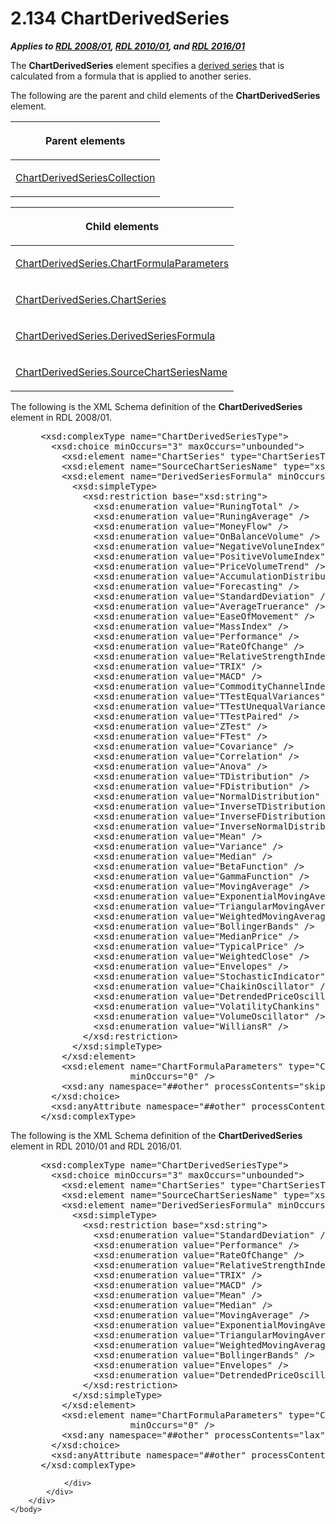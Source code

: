 <html dir="LTR" xmlns:mshelp="http://msdn.microsoft.com/mshelp" xmlns:ddue="http://ddue.schemas.microsoft.com/authoring/2003/5" xmlns:xlink="http://www.w3.org/1999/xlink" xmlns:tool="http://www.microsoft.com/tooltip">
    <head>
        <meta http-equiv="Content-Type" content="text/html; CHARSET=utf-8"></meta>
        <meta name="save" content="history"></meta>
        <title>2.134 ChartDerivedSeries</title>
        <xml>
            <mshelp:toctitle title="2.134 ChartDerivedSeries"></mshelp:toctitle>
            <mshelp:rltitle title="[MS-RDL]: ChartDerivedSeries"></mshelp:rltitle>
            <mshelp:keyword index="A" term="1d639ad1-8e24-45ec-8dcb-8b6163780a36"></mshelp:keyword>
            <mshelp:attr name="DCSext.ContentType" value="open specification"></mshelp:attr>
            <mshelp:attr name="AssetID" value="1d639ad1-8e24-45ec-8dcb-8b6163780a36"></mshelp:attr>
            <mshelp:attr name="TopicType" value="kbRef"></mshelp:attr>
            <mshelp:attr name="DCSext.Title" value="[MS-RDL]: ChartDerivedSeries" />
        </xml>
    </head>
    <body>
        <div id="header">
            <h1 class="heading">2.134 ChartDerivedSeries</h1>
        </div>
        <div id="mainSection">
            <div id="mainBody">
                <div id="allHistory" class="saveHistory"></div>
                <div id="sectionSection0" class="section" name="collapseableSection">
                    

<p><b><i>Applies to </i></b><a href="1e855f94-4617-47e4-b89e-0856c6cb420f.md"><b><i>RDL 2008/01</i></b></a><b><i>,
</i></b><a href="3428e690-a348-4ec7-8a6a-8efb42d2cdee.md"><b><i>RDL 2010/01</i></b></a><b><i>,
and </i></b><a href="52ce3983-2bfc-4e72-9359-42aaf5fe4509.md"><b><i>RDL 2016/01</i></b></a></p>

<p>The <b>ChartDerivedSeries</b> element specifies a <a href="b2482b3f-74ab-4ca8-a9e5-c07955011743.md#gt_89c358f5-76c6-44a4-89af-56e4fe1feef4">derived series</a> that is
calculated from a formula that is applied to another series.</p>

<p>The following are the parent and child elements of the <b>ChartDerivedSeries</b>
element.</p>

<table>
 <thead>
  <tr>
   <th>
   <p>Parent elements</p>
   </th>
  </tr>
 </thead>
 <tr>
  <td>
  <p><a href="4b2b7f4e-90f3-415b-9e7d-89b2b5ac04ba.md">ChartDerivedSeriesCollection</a></p>
  </td>
 </tr>
</table>

<p> </p>

<table>
 <thead>
  <tr>
   <th>
   <p>Child elements</p>
   </th>
  </tr>
 </thead>
 <tr>
  <td>
  <p><a href="cda8e81a-b71a-49f5-8d93-21946cba1e1a.md">ChartDerivedSeries.ChartFormulaParameters</a>
  </p>
  </td>
 </tr>
 <tr>
  <td>
  <p><a href="bfd3c607-c1f9-481c-bb0d-39816e8955bd.md">ChartDerivedSeries.ChartSeries</a>
  </p>
  </td>
 </tr>
 <tr>
  <td>
  <p><a href="e4158671-1c55-4d63-bc88-e5ce6c47d429.md">ChartDerivedSeries.DerivedSeriesFormula</a>
  </p>
  </td>
 </tr>
 <tr>
  <td>
  <p><a href="8f648c92-eba7-4254-ac79-3054cf89c15b.md">ChartDerivedSeries.SourceChartSeriesName</a>
  </p>
  </td>
 </tr>
</table>

<p>The following is the XML Schema definition of the <b>ChartDerivedSeries</b>
element in RDL 2008/01.</p>

<dl>
<dd>
<div><pre> &lt;xsd:complexType name=&quot;ChartDerivedSeriesType&quot;&gt;
   &lt;xsd:choice minOccurs=&quot;3&quot; maxOccurs=&quot;unbounded&quot;&gt;
     &lt;xsd:element name=&quot;ChartSeries&quot; type=&quot;ChartSeriesType&quot; minOccurs=&quot;1&quot; /&gt;
     &lt;xsd:element name=&quot;SourceChartSeriesName&quot; type=&quot;xsd:string&quot; minOccurs=&quot;1&quot; /&gt;
     &lt;xsd:element name=&quot;DerivedSeriesFormula&quot; minOccurs=&quot;1&quot;&gt;
       &lt;xsd:simpleType&gt;
         &lt;xsd:restriction base=&quot;xsd:string&quot;&gt;
           &lt;xsd:enumeration value=&quot;RuningTotal&quot; /&gt;
           &lt;xsd:enumeration value=&quot;RuningAverage&quot; /&gt;
           &lt;xsd:enumeration value=&quot;MoneyFlow&quot; /&gt;
           &lt;xsd:enumeration value=&quot;OnBalanceVolume&quot; /&gt;
           &lt;xsd:enumeration value=&quot;NegativeVoluneIndex&quot; /&gt;
           &lt;xsd:enumeration value=&quot;PositiveVolumeIndex&quot; /&gt;
           &lt;xsd:enumeration value=&quot;PriceVolumeTrend&quot; /&gt;
           &lt;xsd:enumeration value=&quot;AccumulationDistribution&quot; /&gt;
           &lt;xsd:enumeration value=&quot;Forecasting&quot; /&gt;
           &lt;xsd:enumeration value=&quot;StandardDeviation&quot; /&gt;
           &lt;xsd:enumeration value=&quot;AverageTruerance&quot; /&gt;
           &lt;xsd:enumeration value=&quot;EaseOfMovement&quot; /&gt;
           &lt;xsd:enumeration value=&quot;MassIndex&quot; /&gt;
           &lt;xsd:enumeration value=&quot;Performance&quot; /&gt;
           &lt;xsd:enumeration value=&quot;RateOfChange&quot; /&gt;
           &lt;xsd:enumeration value=&quot;RelativeStrengthIndex&quot; /&gt;
           &lt;xsd:enumeration value=&quot;TRIX&quot; /&gt;
           &lt;xsd:enumeration value=&quot;MACD&quot; /&gt;
           &lt;xsd:enumeration value=&quot;CommodityChannelIndex&quot; /&gt;
           &lt;xsd:enumeration value=&quot;TTestEqualVariances&quot; /&gt;
           &lt;xsd:enumeration value=&quot;TTestUnequalVariances&quot; /&gt;
           &lt;xsd:enumeration value=&quot;TTestPaired&quot; /&gt;
           &lt;xsd:enumeration value=&quot;ZTest&quot; /&gt;
           &lt;xsd:enumeration value=&quot;FTest&quot; /&gt;
           &lt;xsd:enumeration value=&quot;Covariance&quot; /&gt;
           &lt;xsd:enumeration value=&quot;Correlation&quot; /&gt;
           &lt;xsd:enumeration value=&quot;Anova&quot; /&gt;
           &lt;xsd:enumeration value=&quot;TDistribution&quot; /&gt;
           &lt;xsd:enumeration value=&quot;FDistribution&quot; /&gt;
           &lt;xsd:enumeration value=&quot;NormalDistribution&quot; /&gt;
           &lt;xsd:enumeration value=&quot;InverseTDistribution&quot; /&gt;
           &lt;xsd:enumeration value=&quot;InverseFDistribution&quot; /&gt;
           &lt;xsd:enumeration value=&quot;InverseNormalDistribution&quot; /&gt;
           &lt;xsd:enumeration value=&quot;Mean&quot; /&gt;
           &lt;xsd:enumeration value=&quot;Variance&quot; /&gt;
           &lt;xsd:enumeration value=&quot;Median&quot; /&gt;
           &lt;xsd:enumeration value=&quot;BetaFunction&quot; /&gt;
           &lt;xsd:enumeration value=&quot;GammaFunction&quot; /&gt;
           &lt;xsd:enumeration value=&quot;MovingAverage&quot; /&gt;
           &lt;xsd:enumeration value=&quot;ExponentialMovingAverage&quot; /&gt;
           &lt;xsd:enumeration value=&quot;TriangularMovingAverage&quot; /&gt;
           &lt;xsd:enumeration value=&quot;WeightedMovingAverage&quot; /&gt;
           &lt;xsd:enumeration value=&quot;BollingerBands&quot; /&gt;
           &lt;xsd:enumeration value=&quot;MedianPrice&quot; /&gt;
           &lt;xsd:enumeration value=&quot;TypicalPrice&quot; /&gt;
           &lt;xsd:enumeration value=&quot;WeightedClose&quot; /&gt;
           &lt;xsd:enumeration value=&quot;Envelopes&quot; /&gt;
           &lt;xsd:enumeration value=&quot;StochasticIndicator&quot; /&gt;
           &lt;xsd:enumeration value=&quot;ChaikinOscillator&quot; /&gt;
           &lt;xsd:enumeration value=&quot;DetrendedPriceOscillator&quot; /&gt;
           &lt;xsd:enumeration value=&quot;VolatilityChankins&quot; /&gt;
           &lt;xsd:enumeration value=&quot;VolumeOscillator&quot; /&gt;
           &lt;xsd:enumeration value=&quot;WilliansR&quot; /&gt;
         &lt;/xsd:restriction&gt;
       &lt;/xsd:simpleType&gt;
     &lt;/xsd:element&gt;
     &lt;xsd:element name=&quot;ChartFormulaParameters&quot; type=&quot;ChartFormulaParametersType&quot; 
                  minOccurs=&quot;0&quot; /&gt;
     &lt;xsd:any namespace=&quot;##other&quot; processContents=&quot;skip&quot; /&gt;
   &lt;/xsd:choice&gt;
   &lt;xsd:anyAttribute namespace=&quot;##other&quot; processContents=&quot;skip&quot; /&gt;
 &lt;/xsd:complexType&gt;
</pre></div>
</dd></dl>

<p>The following is the XML Schema definition of the <b>ChartDerivedSeries</b>
element in RDL 2010/01 and RDL 2016/01.</p>

<dl>
<dd>
<div><pre> &lt;xsd:complexType name=&quot;ChartDerivedSeriesType&quot;&gt;
   &lt;xsd:choice minOccurs=&quot;3&quot; maxOccurs=&quot;unbounded&quot;&gt;
     &lt;xsd:element name=&quot;ChartSeries&quot; type=&quot;ChartSeriesType&quot; minOccurs=&quot;1&quot; /&gt;
     &lt;xsd:element name=&quot;SourceChartSeriesName&quot; type=&quot;xsd:string&quot; minOccurs=&quot;1&quot; /&gt;
     &lt;xsd:element name=&quot;DerivedSeriesFormula&quot; minOccurs=&quot;1&quot;&gt;
       &lt;xsd:simpleType&gt;
         &lt;xsd:restriction base=&quot;xsd:string&quot;&gt;
           &lt;xsd:enumeration value=&quot;StandardDeviation&quot; /&gt;
           &lt;xsd:enumeration value=&quot;Performance&quot; /&gt;
           &lt;xsd:enumeration value=&quot;RateOfChange&quot; /&gt;
           &lt;xsd:enumeration value=&quot;RelativeStrengthIndex&quot; /&gt;
           &lt;xsd:enumeration value=&quot;TRIX&quot; /&gt;
           &lt;xsd:enumeration value=&quot;MACD&quot; /&gt;
           &lt;xsd:enumeration value=&quot;Mean&quot; /&gt;
           &lt;xsd:enumeration value=&quot;Median&quot; /&gt;
           &lt;xsd:enumeration value=&quot;MovingAverage&quot; /&gt;
           &lt;xsd:enumeration value=&quot;ExponentialMovingAverage&quot; /&gt;
           &lt;xsd:enumeration value=&quot;TriangularMovingAverage&quot; /&gt;
           &lt;xsd:enumeration value=&quot;WeightedMovingAverage&quot; /&gt;
           &lt;xsd:enumeration value=&quot;BollingerBands&quot; /&gt;
           &lt;xsd:enumeration value=&quot;Envelopes&quot; /&gt;
           &lt;xsd:enumeration value=&quot;DetrendedPriceOscillator&quot; /&gt;
         &lt;/xsd:restriction&gt;
       &lt;/xsd:simpleType&gt;
     &lt;/xsd:element&gt;
     &lt;xsd:element name=&quot;ChartFormulaParameters&quot; type=&quot;ChartFormulaParametersType&quot; 
                  minOccurs=&quot;0&quot; /&gt;
     &lt;xsd:any namespace=&quot;##other&quot; processContents=&quot;lax&quot; /&gt;
   &lt;/xsd:choice&gt;
   &lt;xsd:anyAttribute namespace=&quot;##other&quot; processContents=&quot;lax&quot; /&gt;
 &lt;/xsd:complexType&gt;
</pre></div>
</dd></dl>


                </div>
            </div>
        </div>
    </body>
</html>